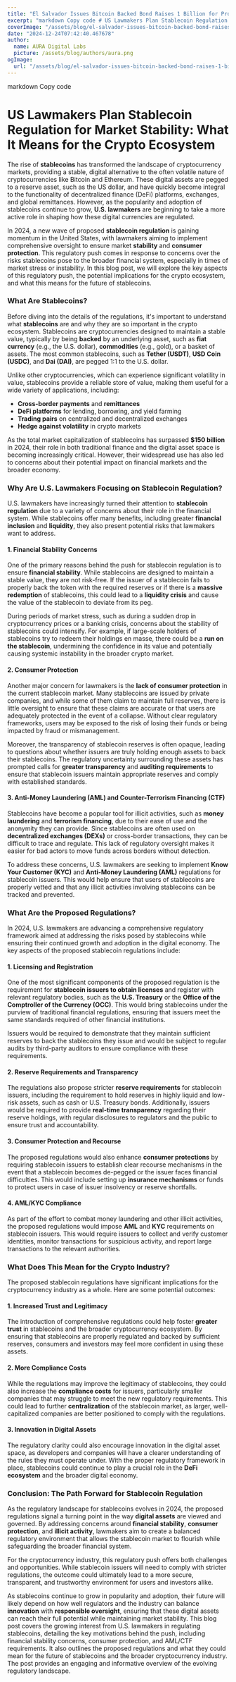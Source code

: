 ```yaml
---
title: "El Salvador Issues Bitcoin Backed Bond Raises 1 Billion for Project"
excerpt: "markdown Copy code # US Lawmakers Plan Stablecoin Regulation for Market Stability: What It Means for the Crypto Ecosystem  The rise of **stablecoins**"
coverImage: "/assets/blog/el-salvador-issues-bitcoin-backed-bond-raises-1-billion-for-project.jpg"
date: "2024-12-24T07:42:40.467678"
author:
  name: AURA Digital Labs
  picture: /assets/blog/authors/aura.png
ogImage:
  url: "/assets/blog/el-salvador-issues-bitcoin-backed-bond-raises-1-billion-for-project.jpg"
---
```


markdown
Copy code
# US Lawmakers Plan Stablecoin Regulation for Market Stability: What It Means for the Crypto Ecosystem

The rise of **stablecoins** has transformed the landscape of cryptocurrency markets, providing a stable, digital alternative to the often volatile nature of cryptocurrencies like Bitcoin and Ethereum. These digital assets are pegged to a reserve asset, such as the US dollar, and have quickly become integral to the functionality of decentralized finance (DeFi) platforms, exchanges, and global remittances. However, as the popularity and adoption of stablecoins continue to grow, **U.S. lawmakers** are beginning to take a more active role in shaping how these digital currencies are regulated.

In 2024, a new wave of proposed **stablecoin regulation** is gaining momentum in the United States, with lawmakers aiming to implement comprehensive oversight to ensure market **stability** and **consumer protection**. This regulatory push comes in response to concerns over the risks stablecoins pose to the broader financial system, especially in times of market stress or instability. In this blog post, we will explore the key aspects of this regulatory push, the potential implications for the crypto ecosystem, and what this means for the future of stablecoins.

### What Are Stablecoins?

Before diving into the details of the regulations, it's important to understand what **stablecoins** are and why they are so important in the crypto ecosystem. Stablecoins are cryptocurrencies designed to maintain a stable value, typically by being **backed** by an underlying asset, such as **fiat currency** (e.g., the U.S. dollar), **commodities** (e.g., gold), or a basket of assets. The most common stablecoins, such as **Tether (USDT)**, **USD Coin (USDC)**, and **Dai (DAI)**, are pegged 1:1 to the U.S. dollar.

Unlike other cryptocurrencies, which can experience significant volatility in value, stablecoins provide a reliable store of value, making them useful for a wide variety of applications, including:
- **Cross-border payments** and **remittances**
- **DeFi platforms** for lending, borrowing, and yield farming
- **Trading pairs** on centralized and decentralized exchanges
- **Hedge against volatility** in crypto markets

As the total market capitalization of stablecoins has surpassed **$150 billion** in 2024, their role in both traditional finance and the digital asset space is becoming increasingly critical. However, their widespread use has also led to concerns about their potential impact on financial markets and the broader economy.

### Why Are U.S. Lawmakers Focusing on Stablecoin Regulation?

U.S. lawmakers have increasingly turned their attention to **stablecoin regulation** due to a variety of concerns about their role in the financial system. While stablecoins offer many benefits, including greater **financial inclusion** and **liquidity**, they also present potential risks that lawmakers want to address.

#### 1. **Financial Stability Concerns**

One of the primary reasons behind the push for stablecoin regulation is to ensure **financial stability**. While stablecoins are designed to maintain a stable value, they are not risk-free. If the issuer of a stablecoin fails to properly back the token with the required reserves or if there is a **massive redemption** of stablecoins, this could lead to a **liquidity crisis** and cause the value of the stablecoin to deviate from its peg. 

During periods of market stress, such as during a sudden drop in cryptocurrency prices or a banking crisis, concerns about the stability of stablecoins could intensify. For example, if large-scale holders of stablecoins try to redeem their holdings en masse, there could be a **run on the stablecoin**, undermining the confidence in its value and potentially causing systemic instability in the broader crypto market.

#### 2. **Consumer Protection**

Another major concern for lawmakers is the **lack of consumer protection** in the current stablecoin market. Many stablecoins are issued by private companies, and while some of them claim to maintain full reserves, there is little oversight to ensure that these claims are accurate or that users are adequately protected in the event of a collapse. Without clear regulatory frameworks, users may be exposed to the risk of losing their funds or being impacted by fraud or mismanagement.

Moreover, the transparency of stablecoin reserves is often opaque, leading to questions about whether issuers are truly holding enough assets to back their stablecoins. The regulatory uncertainty surrounding these assets has prompted calls for **greater transparency** and **auditing requirements** to ensure that stablecoin issuers maintain appropriate reserves and comply with established standards.

#### 3. **Anti-Money Laundering (AML) and Counter-Terrorism Financing (CTF)**

Stablecoins have become a popular tool for illicit activities, such as **money laundering** and **terrorism financing**, due to their ease of use and the anonymity they can provide. Since stablecoins are often used on **decentralized exchanges (DEXs)** or cross-border transactions, they can be difficult to trace and regulate. This lack of regulatory oversight makes it easier for bad actors to move funds across borders without detection.

To address these concerns, U.S. lawmakers are seeking to implement **Know Your Customer (KYC)** and **Anti-Money Laundering (AML)** regulations for stablecoin issuers. This would help ensure that users of stablecoins are properly vetted and that any illicit activities involving stablecoins can be tracked and prevented.

### What Are the Proposed Regulations?

In 2024, U.S. lawmakers are advancing a comprehensive regulatory framework aimed at addressing the risks posed by stablecoins while ensuring their continued growth and adoption in the digital economy. The key aspects of the proposed stablecoin regulations include:

#### 1. **Licensing and Registration**

One of the most significant components of the proposed regulation is the requirement for **stablecoin issuers to obtain licenses** and register with relevant regulatory bodies, such as the **U.S. Treasury** or the **Office of the Comptroller of the Currency (OCC)**. This would bring stablecoins under the purview of traditional financial regulations, ensuring that issuers meet the same standards required of other financial institutions.

Issuers would be required to demonstrate that they maintain sufficient reserves to back the stablecoins they issue and would be subject to regular audits by third-party auditors to ensure compliance with these requirements.

#### 2. **Reserve Requirements and Transparency**

The regulations also propose stricter **reserve requirements** for stablecoin issuers, including the requirement to hold reserves in highly liquid and low-risk assets, such as cash or U.S. Treasury bonds. Additionally, issuers would be required to provide **real-time transparency** regarding their reserve holdings, with regular disclosures to regulators and the public to ensure trust and accountability.

#### 3. **Consumer Protection and Recourse**

The proposed regulations would also enhance **consumer protections** by requiring stablecoin issuers to establish clear recourse mechanisms in the event that a stablecoin becomes de-pegged or the issuer faces financial difficulties. This would include setting up **insurance mechanisms** or funds to protect users in case of issuer insolvency or reserve shortfalls.

#### 4. **AML/KYC Compliance**

As part of the effort to combat money laundering and other illicit activities, the proposed regulations would impose **AML** and **KYC** requirements on stablecoin issuers. This would require issuers to collect and verify customer identities, monitor transactions for suspicious activity, and report large transactions to the relevant authorities.

### What Does This Mean for the Crypto Industry?

The proposed stablecoin regulations have significant implications for the cryptocurrency industry as a whole. Here are some potential outcomes:

#### 1. **Increased Trust and Legitimacy**

The introduction of comprehensive regulations could help foster **greater trust** in stablecoins and the broader cryptocurrency ecosystem. By ensuring that stablecoins are properly regulated and backed by sufficient reserves, consumers and investors may feel more confident in using these assets.

#### 2. **More Compliance Costs**

While the regulations may improve the legitimacy of stablecoins, they could also increase the **compliance costs** for issuers, particularly smaller companies that may struggle to meet the new regulatory requirements. This could lead to further **centralization** of the stablecoin market, as larger, well-capitalized companies are better positioned to comply with the regulations.

#### 3. **Innovation in Digital Assets**

The regulatory clarity could also encourage innovation in the digital asset space, as developers and companies will have a clearer understanding of the rules they must operate under. With the proper regulatory framework in place, stablecoins could continue to play a crucial role in the **DeFi ecosystem** and the broader digital economy.

### Conclusion: The Path Forward for Stablecoin Regulation

As the regulatory landscape for stablecoins evolves in 2024, the proposed regulations signal a turning point in the way **digital assets** are viewed and governed. By addressing concerns around **financial stability**, **consumer protection**, and **illicit activity**, lawmakers aim to create a balanced regulatory environment that allows the stablecoin market to flourish while safeguarding the broader financial system.

For the cryptocurrency industry, this regulatory push offers both challenges and opportunities. While stablecoin issuers will need to comply with stricter regulations, the outcome could ultimately lead to a more secure, transparent, and trustworthy environment for users and investors alike.

As stablecoins continue to grow in popularity and adoption, their future will likely depend on how well regulators and the industry can balance **innovation** with **responsible oversight**, ensuring that these digital assets can reach their full potential while maintaining market stability.
This blog post covers the growing interest from U.S. lawmakers in regulating stablecoins, detailing the key motivations behind the push, including financial stability concerns, consumer protection, and AML/CTF requirements. It also outlines the proposed regulations and what they could mean for the future of stablecoins and the broader cryptocurrency industry. The post provides an engaging and informative overview of the evolving regulatory landscape.